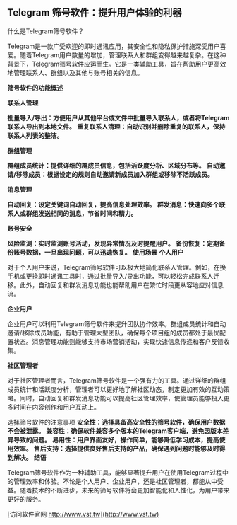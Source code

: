 ## **Telegram 筛号软件：提升用户体验的利器**
什么是Telegram筛号软件？

Telegram是一款广受欢迎的即时通讯应用，其安全性和隐私保护措施深受用户喜爱。随着Telegram用户数量的增加，管理联系人和群组变得越来越复杂。在这种背景下，Telegram筛号软件应运而生。它是一类辅助工具，旨在帮助用户更高效地管理联系人、群组以及其他与账号相关的信息。

**筛号软件的功能概述**

**联系人管理**

**批量导入/导出：方便用户从其他平台或文件中批量导入联系人，或者将Telegram联系人导出到本地文件。**
**重复联系人清理：自动识别并删除重复的联系人，保持联系人列表的整洁。**

**群组管理**

**群组成员统计：提供详细的群成员信息，包括活跃度分析、区域分布等。**
**自动邀请/移除成员：根据设定的规则自动邀请新成员加入群组或移除不活跃成员。**

**消息管理**

**自动回复：设定关键词自动回复，提高信息处理效率。**
**群发消息：快速向多个联系人或群组发送相同的消息，节省时间和精力。**

**账号安全**

**风险监测：实时监测账号活动，发现异常情况及时提醒用户。**
**备份恢复：定期备份账号数据，一旦出现问题，可以迅速恢复。**
**使用场景**
**个人用户**

对于个人用户来说，Telegram筛号软件可以极大地简化联系人管理。例如，在换手机或更换即时通讯工具时，通过批量导入/导出功能，可以轻松完成联系人迁移。此外，自动回复和群发消息功能也能帮助用户在繁忙时段更从容地应对信息流。

**企业用户**

企业用户可以利用Telegram筛号软件来提升团队协作效率。群组成员统计和自动邀请/移除成员功能，有助于管理大型团队，确保每个项目组的成员都处于最优配置状态。消息管理功能则能够支持市场营销活动，实现快速信息传递和客户反馈收集。

**社区管理者**

对于社区管理者而言，Telegram筛号软件是一个强有力的工具。通过详细的群组成员统计和活跃度分析，管理者可以更好地了解社区动态，制定更加有效的互动策略。同时，自动回复和群发消息功能可以提高社区管理效率，使管理员能够投入更多时间在内容创作和用户互动上。

选择筛号软件的注意事项
**安全性：选择具备高安全性的筛号软件，确保用户数据不会被泄露。**
**兼容性：确保软件兼容多个版本的Telegram客户端，避免因版本差异导致的问题。**
**易用性：用户界面友好，操作简单，能够降低学习成本，提高使用效率。**
**售后支持：选择提供良好售后支持的产品，确保遇到问题时能够及时得到解决。**
**结语**

Telegram筛号软件作为一种辅助工具，能够显著提升用户在使用Telegram过程中的管理效率和体验。不论是个人用户、企业用户，还是社区管理者，都能从中受益。随着技术的不断进步，未来的筛号软件将会更加智能化和人性化，为用户带来更好的服务。


[访问软件官网 http://www.vst.tw](http://www.vst.tw)
